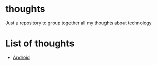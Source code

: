 # thoughts
Just a repository to group together all my thoughts about technology

# List of thoughts
- [Android](android/README.md)

